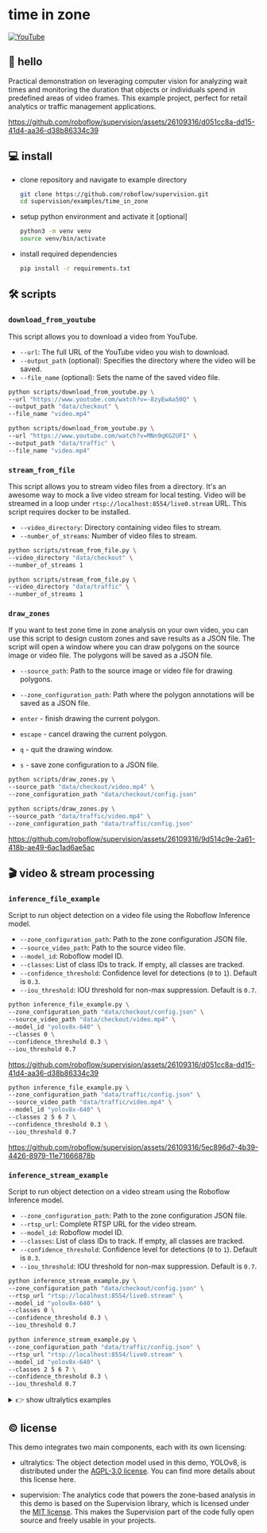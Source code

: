 # time in zone

[![YouTube](https://badges.aleen42.com/src/youtube.svg)](https://www.youtube.com/watch?v=hAWpsIuem10)

## 👋 hello

Practical demonstration on leveraging computer vision for analyzing wait times and
monitoring the duration that objects or individuals spend in predefined areas of video
frames. This example project, perfect for retail analytics or traffic management
applications.

https://github.com/roboflow/supervision/assets/26109316/d051cc8a-dd15-41d4-aa36-d38b86334c39

## 💻 install

- clone repository and navigate to example directory

  ```bash
  git clone https://github.com/roboflow/supervision.git
  cd supervision/examples/time_in_zone
  ```

- setup python environment and activate it [optional]

  ```bash
  python3 -m venv venv
  source venv/bin/activate
  ```

- install required dependencies

  ```bash
  pip install -r requirements.txt
  ```

## 🛠 scripts

### `download_from_youtube`

This script allows you to download a video from YouTube.

- `--url`: The full URL of the YouTube video you wish to download.
- `--output_path` (optional): Specifies the directory where the video will be saved.
- `--file_name` (optional): Sets the name of the saved video file.

```bash
python scripts/download_from_youtube.py \
--url "https://www.youtube.com/watch?v=-8zyEwAa50Q" \
--output_path "data/checkout" \
--file_name "video.mp4"
```

```bash
python scripts/download_from_youtube.py \
--url "https://www.youtube.com/watch?v=MNn9qKG2UFI" \
--output_path "data/traffic" \
--file_name "video.mp4"
```

### `stream_from_file`

This script allows you to stream video files from a directory. It's an awesome way to
mock a live video stream for local testing. Video will be streamed in a loop under
`rtsp://localhost:8554/live0.stream` URL. This script requires docker to be installed.

- `--video_directory`: Directory containing video files to stream.
- `--number_of_streams`: Number of video files to stream.

```bash
python scripts/stream_from_file.py \
--video_directory "data/checkout" \
--number_of_streams 1
```

```bash
python scripts/stream_from_file.py \
--video_directory "data/traffic" \
--number_of_streams 1
```

### `draw_zones`

If you want to test zone time in zone analysis on your own video, you can use this
script to design custom zones and save results as a JSON file. The script will open a
window where you can draw polygons on the source image or video file. The polygons will
be saved as a JSON file.

- `--source_path`: Path to the source image or video file for drawing polygons.
- `--zone_configuration_path`: Path where the polygon annotations will be saved as a JSON file.


- `enter` - finish drawing the current polygon.
- `escape` - cancel drawing the current polygon.
- `q` - quit the drawing window.
- `s` - save zone configuration to a JSON file.

```bash
python scripts/draw_zones.py \
--source_path "data/checkout/video.mp4" \
--zone_configuration_path "data/checkout/config.json"
```

```bash
python scripts/draw_zones.py \
--source_path "data/traffic/video.mp4" \
--zone_configuration_path "data/traffic/config.json"
```

https://github.com/roboflow/supervision/assets/26109316/9d514c9e-2a61-418b-ae49-6ac1ad6ae5ac

## 🎬 video & stream processing

### `inference_file_example`

Script to run object detection on a video file using the Roboflow Inference model.

  - `--zone_configuration_path`: Path to the zone configuration JSON file.
  - `--source_video_path`: Path to the source video file.
  - `--model_id`: Roboflow model ID.
  - `--classes`: List of class IDs to track. If empty, all classes are tracked.
  - `--confidence_threshold`: Confidence level for detections (`0` to `1`). Default is `0.3`.
  - `--iou_threshold`: IOU threshold for non-max suppression. Default is `0.7`.

```bash
python inference_file_example.py \
--zone_configuration_path "data/checkout/config.json" \
--source_video_path "data/checkout/video.mp4" \
--model_id "yolov8x-640" \
--classes 0 \
--confidence_threshold 0.3 \
--iou_threshold 0.7
```

https://github.com/roboflow/supervision/assets/26109316/d051cc8a-dd15-41d4-aa36-d38b86334c39

```bash
python inference_file_example.py \
--zone_configuration_path "data/traffic/config.json" \
--source_video_path "data/traffic/video.mp4" \
--model_id "yolov8x-640" \
--classes 2 5 6 7 \
--confidence_threshold 0.3 \
--iou_threshold 0.7
```

https://github.com/roboflow/supervision/assets/26109316/5ec896d7-4b39-4426-8979-11e71666878b

### `inference_stream_example`

Script to run object detection on a video stream using the Roboflow Inference model.

  - `--zone_configuration_path`: Path to the zone configuration JSON file.
  - `--rtsp_url`: Complete RTSP URL for the video stream.
  - `--model_id`: Roboflow model ID.
  - `--classes`: List of class IDs to track. If empty, all classes are tracked.
  - `--confidence_threshold`: Confidence level for detections (`0` to `1`). Default is `0.3`.
  - `--iou_threshold`: IOU threshold for non-max suppression. Default is `0.7`.

```bash
python inference_stream_example.py \
--zone_configuration_path "data/checkout/config.json" \
--rtsp_url "rtsp://localhost:8554/live0.stream" \
--model_id "yolov8x-640" \
--classes 0 \
--confidence_threshold 0.3 \
--iou_threshold 0.7
```

```bash
python inference_stream_example.py \
--zone_configuration_path "data/traffic/config.json" \
--rtsp_url "rtsp://localhost:8554/live0.stream" \
--model_id "yolov8x-640" \
--classes 2 5 6 7 \
--confidence_threshold 0.3 \
--iou_threshold 0.7
```

<details>
<summary>👉 show ultralytics examples</summary>

### `ultralytics_file_example`

Script to run object detection on a video file using the Ultralytics YOLOv8 model.

  - `--zone_configuration_path`: Path to the zone configuration JSON file.
  - `--source_video_path`: Path to the source video file.
  - `--weights`: Path to the model weights file. Default is `'yolov8s.pt'`.
  - `--device`: Computation device (`'cpu'`, `'mps'` or `'cuda'`). Default is `'cpu'`.
  - `--classes`: List of class IDs to track. If empty, all classes are tracked.
  - `--confidence_threshold`: Confidence level for detections (`0` to `1`). Default is `0.3`.
  - `--iou_threshold`: IOU threshold for non-max suppression. Default is `0.7`.

```bash
python ultralytics_file_example.py \
--zone_configuration_path "data/checkout/config.json" \
--source_video_path "data/checkout/video.mp4" \
--weights "yolov8x.pt" \
--device "cpu" \
--classes 0 \
--confidence_threshold 0.3 \
--iou_threshold 0.7
```

```bash
python ultralytics_file_example.py \
--zone_configuration_path "data/traffic/config.json" \
--source_video_path "data/traffic/video.mp4" \
--weights "yolov8x.pt" \
--device "cpu" \
--classes 2 5 6 7 \
--confidence_threshold 0.3 \
--iou_threshold 0.7
```

### `ultralytics_stream_example`

Script to run object detection on a video stream using the Ultralytics YOLOv8 model.

  - `--zone_configuration_path`: Path to the zone configuration JSON file.
  - `--rtsp_url`: Complete RTSP URL for the video stream.
  - `--weights`: Path to the model weights file. Default is `'yolov8s.pt'`.
  - `--device`: Computation device (`'cpu'`, `'mps'` or `'cuda'`). Default is `'cpu'`.
  - `--classes`: List of class IDs to track. If empty, all classes are tracked.
  - `--confidence_threshold`: Confidence level for detections (`0` to `1`). Default is `0.3`.
  - `--iou_threshold`: IOU threshold for non-max suppression. Default is `0.7`.

```bash
python ultralytics_stream_example.py \
--zone_configuration_path "data/checkout/config.json" \
--rtsp_url "rtsp://localhost:8554/live0.stream" \
--weights "yolov8x.pt" \
--device "cpu" \
--classes 0 \
--confidence_threshold 0.3 \
--iou_threshold 0.7
```

```bash
python ultralytics_stream_example.py \
--zone_configuration_path "data/traffic/config.json" \
--rtsp_url "rtsp://localhost:8554/live0.stream" \
--weights "yolov8x.pt" \
--device "cpu" \
--classes 2 5 6 7 \
--confidence_threshold 0.3 \
--iou_threshold 0.7
```

</details>

## © license

This demo integrates two main components, each with its own licensing:

- ultralytics: The object detection model used in this demo, YOLOv8, is distributed
  under the [AGPL-3.0 license](https://github.com/ultralytics/ultralytics/blob/main/LICENSE).
  You can find more details about this license here.

- supervision: The analytics code that powers the zone-based analysis in this demo is
  based on the Supervision library, which is licensed under the
  [MIT license](https://github.com/roboflow/supervision/blob/develop/LICENSE.md). This
  makes the Supervision part of the code fully open source and freely usable in your
  projects.
